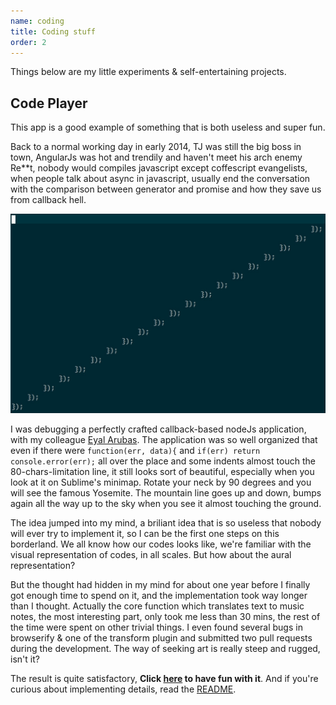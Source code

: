 ```yaml
---
name: coding
title: Coding stuff
order: 2
---
```


Things below are my little experiments & self-entertaining projects.

## Code Player

This app is a good example of something that is both useless and super fun.

Back to a normal working day in early 2014, TJ was still the big boss in town,
AngularJs was hot and trendily and haven't meet his arch enemy Re**t, nobody
would compiles javascript except coffescript evangelists, when people talk about
async in javascript, usually end the conversation with the comparison between
generator and promise and how they save us from callback hell.

![callbackhell](images/callbackhell.jpg)

I was debugging a perfectly crafted callback-based nodeJs application, with
my colleague [Eyal Arubas](http://eyalarubas.com/). The application was so
well organized that even if there were `function(err, data){` and `if(err) return
console.error(err);` all over the place and some indents almost touch the
80-chars-limitation line, it still looks sort of beautiful, especially when you
look at it on Sublime's minimap. Rotate your neck by 90 degrees and you will
see the famous Yosemite. The mountain line goes up and down, bumps again
all the way up to the sky when you see it almost touching the ground.

The idea jumped into my mind, a briliant idea that is so useless that nobody
will ever try to implement it, so I can be the first one steps on this borderland.
We all know how our codes looks like, we're familiar with the visual
representation of codes, in all scales. But how about the aural representation?

But the thought had hidden in my mind for about one year before I finally got
enough time to spend on it, and the implementation took way longer than I thought.
Actually the core function which translates text to music notes, the most
interesting part, only took me less than 30 mins, the rest of the time were
spent on other trivial things. I even found several bugs in browserify & one of
the transform plugin and submitted two pull requests during the development.
The way of seeking art is really steep and rugged, isn't it?

The result is quite satisfactory,
**Click [here](http://jcppman.github.io/code-player/) to have fun with it**. And
if you're curious about implementing details, read the [README](https://github.com/jcppman/code-player).
